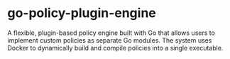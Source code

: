 # go-policy-plugin-engine
A flexible, plugin-based policy engine built with Go that allows users to implement custom policies as separate Go modules. The system uses Docker to dynamically build and compile policies into a single executable.

